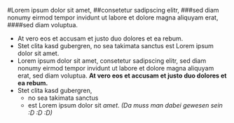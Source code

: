 #Lorem ipsum dolor sit amet, 
##consetetur sadipscing elitr, 
###sed diam nonumy eirmod tempor invidunt ut labore et dolore magna aliquyam erat, 
####sed diam voluptua. 
* At vero eos et accusam et justo duo dolores et ea rebum. 
* Stet clita kasd gubergren, no sea takimata sanctus est Lorem ipsum dolor sit amet. 
* Lorem ipsum dolor sit amet, consetetur sadipscing elitr, sed diam nonumy eirmod tempor invidunt ut labore et dolore magna aliquyam erat, sed diam voluptua. 
**At vero eos et accusam et justo duo dolores et ea rebum.** 
* Stet clita kasd gubergren, 
  * no sea takimata sanctus 
  * est Lorem ipsum dolor sit _amet_.
 _(Da muss man dabei gewesen sein :D :D :D)_
